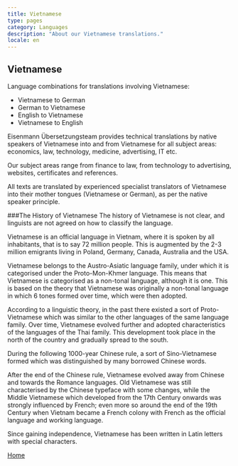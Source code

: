 ```yaml
---
title: Vietnamese
type: pages
category: Languages
description: "About our Vietnamese translations."
locale: en
---
```


## Vietnamese

Language combinations for translations involving Vietnamese:
- Vietnamese to German
- German to Vietnamese
- English to Vietnamese
- Vietnamese to English

Eisenmann Übersetzungsteam provides technical translations by native speakers of Vietnamese into and from Vietnamese for all subject areas: economics, law, technology, medicine, advertising, IT etc.

Our subject areas range from finance to law, from technology to advertising, websites, certificates and references.

All texts are translated by experienced specialist translators of Vietnamese into their mother tongues (Vietnamese or German), as per the native speaker principle.

###The History of Vietnamese
The history of Vietnamese is not clear, and linguists are not agreed on how to classify the language.

Vietnamese is an official language in Vietnam, where it is spoken by all inhabitants, that is to say 72 million people. This is augmented by the 2-3 million emigrants living in Poland, Germany, Canada, Australia and the USA.

Vietnamese belongs to the Austro-Asiatic language family, under which it is categorised under the Proto-Mon-Khmer language. This means that Vietnamese is categorised as a non-tonal language, although it is one. This is based on the theory that Vietnamese was originally a non-tonal language in which 6 tones formed over time, which were then adopted.

According to a linguistic theory, in the past there existed a sort of Proto-Vietnamese which was similar to the other languages of the same language family. Over time, Vietnamese evolved further and adopted characteristics of the languages of the Thai family. This development took place in the north of the country and gradually spread to the south.

During the following 1000-year Chinese rule, a sort of Sino-Vietnamese formed which was distinguished by many borrowed Chinese words.

After the end of the Chinese rule, Vietnamese evolved away from Chinese and towards the Romance languages. Old Vietnamese was still characterised by the Chinese typeface with some changes, while the Middle Vietnamese which developed from the 17th Century onwards was strongly influenced by French; even more so around the end of the 19th Century when Vietnam became a French colony with French as the official language and working language.

Since gaining independence, Vietnamese has been written in Latin letters with special characters.

[Home](/about/landing)